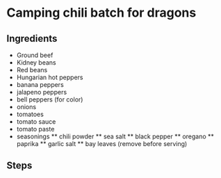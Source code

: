 # Camping chili batch for dragons

## Ingredients
* Ground beef
* Kidney beans
* Red beans
* Hungarian hot peppers
* banana peppers
* jalapeno peppers
* bell peppers (for color) 
* onions
* tomatoes
* tomato sauce
* tomato paste
* seasonings
** chili powder
** sea salt
** black pepper
** oregano
** paprika
** garlic salt
** bay leaves (remove before serving)

## Steps

